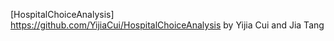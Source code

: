[HospitalChoiceAnalysis] https://github.com/YijiaCui/HospitalChoiceAnalysis by Yijia Cui and Jia Tang

